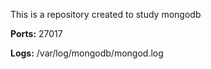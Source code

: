 This is a repository created to study mongodb

**Ports:** 27017

**Logs:** /var/log/mongodb/mongod.log

